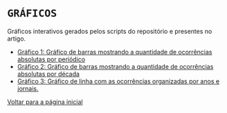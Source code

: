 # `GRÁFICOS`

Gráficos interativos gerados pelos scripts do repositório e presentes no artigo.

- [Gráfico 1: Gráfico de barras mostrando a quantidade de ocorrências absolutas por periódico](hdb_GERMANO_ARTIGO_acervos_oco_bar.html)
- [Gráfico 2: Gráfico de barras mostrando a quantidade de ocorrências absolutas por década](hdb_GERMANO_ARTIGO_decades_bar.html) 
- [Gráfico 3: Gráfico de linha com as ocorrências organizadas por anos e jornais.](MONTEIRO%20LOPES_line_anos.html)

[Voltar para a página inicial](https://ericbrasiln.github.io/analise_pyHDB/)
